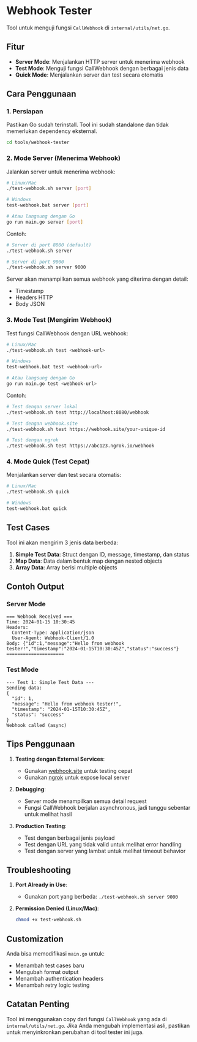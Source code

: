 # Webhook Tester

Tool untuk menguji fungsi `CallWebhook` di `internal/utils/net.go`.

## Fitur

- **Server Mode**: Menjalankan HTTP server untuk menerima webhook
- **Test Mode**: Menguji fungsi CallWebhook dengan berbagai jenis data
- **Quick Mode**: Menjalankan server dan test secara otomatis

## Cara Penggunaan

### 1. Persiapan

Pastikan Go sudah terinstall. Tool ini sudah standalone dan tidak memerlukan dependency eksternal.

```bash
cd tools/webhook-tester
```

### 2. Mode Server (Menerima Webhook)

Jalankan server untuk menerima webhook:

```bash
# Linux/Mac
./test-webhook.sh server [port]

# Windows
test-webhook.bat server [port]

# Atau langsung dengan Go
go run main.go server [port]
```

Contoh:
```bash
# Server di port 8080 (default)
./test-webhook.sh server

# Server di port 9000
./test-webhook.sh server 9000
```

Server akan menampilkan semua webhook yang diterima dengan detail:
- Timestamp
- Headers HTTP
- Body JSON

### 3. Mode Test (Mengirim Webhook)

Test fungsi CallWebhook dengan URL webhook:

```bash
# Linux/Mac
./test-webhook.sh test <webhook-url>

# Windows
test-webhook.bat test <webhook-url>

# Atau langsung dengan Go
go run main.go test <webhook-url>
```

Contoh:
```bash
# Test dengan server lokal
./test-webhook.sh test http://localhost:8080/webhook

# Test dengan webhook.site
./test-webhook.sh test https://webhook.site/your-unique-id

# Test dengan ngrok
./test-webhook.sh test https://abc123.ngrok.io/webhook
```

### 4. Mode Quick (Test Cepat)

Menjalankan server dan test secara otomatis:

```bash
# Linux/Mac
./test-webhook.sh quick

# Windows
test-webhook.bat quick
```

## Test Cases

Tool ini akan mengirim 3 jenis data berbeda:

1. **Simple Test Data**: Struct dengan ID, message, timestamp, dan status
2. **Map Data**: Data dalam bentuk map dengan nested objects
3. **Array Data**: Array berisi multiple objects

## Contoh Output

### Server Mode
```
=== Webhook Received ===
Time: 2024-01-15 10:30:45
Headers:
  Content-Type: application/json
  User-Agent: Webhook-Client/1.0
Body: {"id":1,"message":"Hello from webhook tester!","timestamp":"2024-01-15T10:30:45Z","status":"success"}
=====================
```

### Test Mode
```
--- Test 1: Simple Test Data ---
Sending data:
{
  "id": 1,
  "message": "Hello from webhook tester!",
  "timestamp": "2024-01-15T10:30:45Z",
  "status": "success"
}
Webhook called (async)
```

## Tips Penggunaan

1. **Testing dengan External Services**: 
   - Gunakan [webhook.site](https://webhook.site) untuk testing cepat
   - Gunakan [ngrok](https://ngrok.com) untuk expose local server

2. **Debugging**:
   - Server mode menampilkan semua detail request
   - Fungsi CallWebhook berjalan asynchronous, jadi tunggu sebentar untuk melihat hasil

3. **Production Testing**:
   - Test dengan berbagai jenis payload
   - Test dengan URL yang tidak valid untuk melihat error handling
   - Test dengan server yang lambat untuk melihat timeout behavior

## Troubleshooting

1. **Port Already in Use**:
   - Gunakan port yang berbeda: `./test-webhook.sh server 9000`

3. **Permission Denied (Linux/Mac)**:
   ```bash
   chmod +x test-webhook.sh
   ```

## Customization

Anda bisa memodifikasi `main.go` untuk:
- Menambah test cases baru
- Mengubah format output
- Menambah authentication headers
- Menambah retry logic testing

## Catatan Penting

Tool ini menggunakan copy dari fungsi `CallWebhook` yang ada di `internal/utils/net.go`. Jika Anda mengubah implementasi asli, pastikan untuk menyinkronkan perubahan di tool tester ini juga.